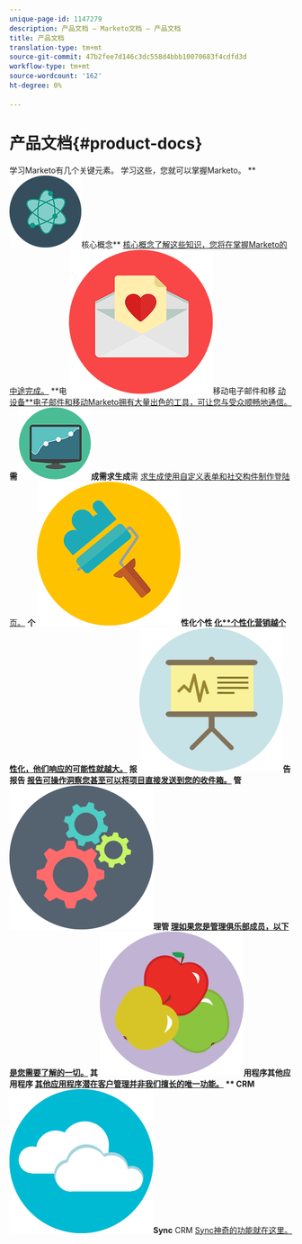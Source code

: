 ```yaml
---
unique-page-id: 1147279
description: 产品文档 — Marketo文档 — 产品文档
title: 产品文档
translation-type: tm+mt
source-git-commit: 47b2fee7d146c3dc558d4bbb10070683f4cdfd3d
workflow-type: tm+mt
source-wordcount: '162'
ht-degree: 0%

---
```



# 产品文档{#product-docs}

学习Marketo有几个关键元素。 学习这些，您就可以掌握Marketo。
** ![核心概念](assets/education-science-12.png)核心概念** [核心概念了解这些知识，您将在掌握Marketo的中途完成。](product-docs/core-marketo-concepts.md)     **电 ![子邮件和](assets/valentine-day-10.png)移动电子邮件和移 [动设备**电子邮件和移动Marketo拥有大量出色的工具，可让您与受众顺畅地通信。](https://docs.marketo.com/pages/viewpage.action?pageId=557076)     **需 ![求生](assets/seo-04.png)成需求生成**需 [求生成使用自定义表单和社交构件制作登陆页。](product-docs/demand-generation.md)     **个 ![](assets/graphic-design-tools-19.png)性化个性 [化**个性化营销越个性化，他们响应的可能性就越大。](product-docs/personalization.md)     **报 ![](assets/office-21.png)告报告**  [报告可操作洞察您甚至可以将项目直接发送到您的收件箱。](product-docs/reporting.md)     **管 ![](assets/technology-08.png)理**管 [理如果您是管理俱乐部成员，以下是您需要了解的一切。](https://docs.marketo.com/display/DOCS/Administration)     **其 ![他应](assets/food-10.png)用程序其他应用程序** [其他应用程序潜在客户管理并非我们擅长的唯一功能。](product-docs/additional-apps.md)     ** CRM  ![SyncCRM ](assets/seo-33.png)Sync** CRM  [Sync神奇的功能就在这里。](product-docs/crm-sync.md)